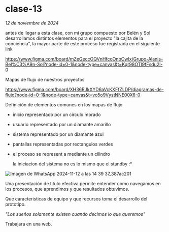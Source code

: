 # clase-13
*12 de noviembre de 2024*

antes de llegar a esta clase, con mi grupo compuesto por Belén y Sol desarrollamos distintos elementos para el proyecto "la cajita de la conciencia", la mayor parte de este proceso fue registrada en el siguiente link

https://www.figma.com/board/mZeGeccOQVnHfcoOnbCwIx/Grupo-Alanis-Bel%C3%A9n-Sol?node-id=0-1&node-type=canvas&t=Kqr98OTI9fFsdu2I-0


Mapas de flujo de nuestros proyectos

https://www.figma.com/board/XH36RJkXYD6aVcKXFfZLDP/diagramas-de-flujo?node-id=0-1&node-type=canvas&t=vo5o9VystNNE00X6-0 

Definición de elementos comunes en los mapas de flujo

- inicio representado por un circulo morado
- usuario representado por un diamante amarillo
- sistema representado por un diamante azul
- pantallas representadas por rectangulos verdes
- el proceso se represent a mediante un cilindro

  la iniciacion del sistema no es lo mismo que el standby :°

  
![Imagen de WhatsApp 2024-11-12 a las 14 39 37_387ac201](https://github.com/user-attachments/assets/a35de5a7-140e-47ab-b4b8-a2270ad113d6) 


Una presentación de titulo efectiva permite entender como navegamos en los procesos, que aprendimos y que resultados obtuvimos.
 
Que caracteristicas de equipo y que recursos toma el desarrollo del prototipo.

*"Los sueños solamente existen cuando decimos lo que queremos"*

Trabajara en una web.

 


  
  
